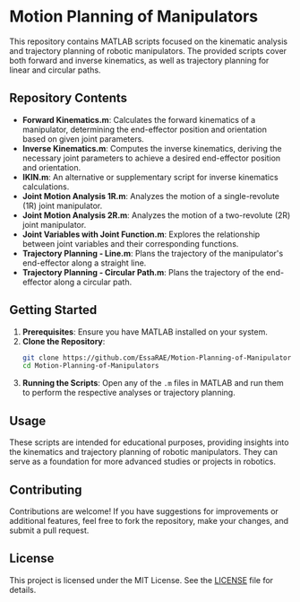# Motion Planning of Manipulators

This repository contains MATLAB scripts focused on the kinematic analysis and trajectory planning of robotic manipulators. The provided scripts cover both forward and inverse kinematics, as well as trajectory planning for linear and circular paths.

## Repository Contents

- **Forward Kinematics.m**: Calculates the forward kinematics of a manipulator, determining the end-effector position and orientation based on given joint parameters.
- **Inverse Kinematics.m**: Computes the inverse kinematics, deriving the necessary joint parameters to achieve a desired end-effector position and orientation.
- **IKIN.m**: An alternative or supplementary script for inverse kinematics calculations.
- **Joint Motion Analysis 1R.m**: Analyzes the motion of a single-revolute (1R) joint manipulator.
- **Joint Motion Analysis 2R.m**: Analyzes the motion of a two-revolute (2R) joint manipulator.
- **Joint Variables with Joint Function.m**: Explores the relationship between joint variables and their corresponding functions.
- **Trajectory Planning - Line.m**: Plans the trajectory of the manipulator's end-effector along a straight line.
- **Trajectory Planning - Circular Path.m**: Plans the trajectory of the end-effector along a circular path.

## Getting Started

1. **Prerequisites**: Ensure you have MATLAB installed on your system.
2. **Clone the Repository**:
   ```bash
   git clone https://github.com/EssaRAE/Motion-Planning-of-Manipulators.git
   cd Motion-Planning-of-Manipulators
   ```
3. **Running the Scripts**: Open any of the `.m` files in MATLAB and run them to perform the respective analyses or trajectory planning.

## Usage

These scripts are intended for educational purposes, providing insights into the kinematics and trajectory planning of robotic manipulators. They can serve as a foundation for more advanced studies or projects in robotics.

## Contributing

Contributions are welcome! If you have suggestions for improvements or additional features, feel free to fork the repository, make your changes, and submit a pull request.

## License

This project is licensed under the MIT License. See the [LICENSE](LICENSE) file for details.

